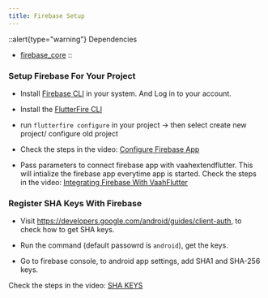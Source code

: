```yaml
---
title: Firebase Setup
---
```


::alert{type="warning"}
Dependencies   
- [firebase_core](https://pub.dev/packages/firebase_core)
::

  
### Setup Firebase For Your Project

- Install [Firebase CLI](https://firebase.google.com/docs/cli#setup_update_cli) in your system. And Log in to your account.

- Install the [FlutterFire CLI](https://firebase.google.com/docs/flutter/setup#install-cli-tools)

- run `flutterfire configure` in your project -> then select create new project/ configure old project

- Check the steps in the video: [Configure Firebase App](https://youtu.be/kESR99dkRS8)

- Pass parameters to connect firebase app with vaahextendflutter. This will intialize the firebase app everytime app is started. Check the steps in the video: [Integrating Firebase With VaahFlutter](https://youtu.be/ooEHkxy7LmA)


### Register SHA Keys With Firebase

- Visit https://developers.google.com/android/guides/client-auth, to check how to get SHA keys.

- Run the command (default passowrd is `android`), get the keys.

- Go to firebase console, to android app settings, add SHA1 and SHA-256 keys.

Check the steps in the video: [SHA KEYS](https://youtu.be/aaSFyyOnTM4)
